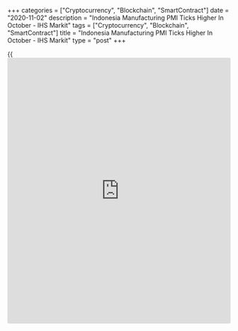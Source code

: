 +++
categories = ["Cryptocurrency", "Blockchain", "SmartContract"]
date = "2020-11-02"
description = "Indonesia Manufacturing PMI Ticks Higher In October - IHS Markit"
tags = ["Cryptocurrency", "Blockchain", "SmartContract"]
title = "Indonesia Manufacturing PMI Ticks Higher In October - IHS Markit"
type = "post"
+++

{{<iframe id="large-banner" src="https://www.bounty.group/#slide=1.0" width="100%" height="600" scrolling="no" style="border: 0px solid rgb(216, 221, 230); border-radius: 3px;">}}

The manufacturing sector in Indonesia continued to contract, albeit at a
slower pace, the latest survey from IHS Markit revealed on Monday with a
manufacturing PMI score of 47.8.

That's up from 47.2 in September, although it remains beneath the boom-
or-bust line of 50 that separates expansion from contraction.

Individually, output and new orders fell again, although at slower
rates. Job shedding continued among spare capacity, while purchasing
activity and inventories declined further.

Supply chains remained under pressure, while delivery times lengthened
for a ninth month in a row.

For comments and feedback [contact](https://www.playgroundfx.com/contact/): editorial@rtt[news](https://www.letsplayfx.com/blog/forex-news-website/).com

[Economic News][1]

 **What parts of the world are seeing the best (and worst) economic
performances lately? Click[here][2] to check out our [Econ Scorecard][2]
and find out! See up-to-the-moment [ranking](https://www.playgroundfx.com/blog/crypto-exchange-ranking/)s for the best and worst
performers in [GDP][3], [unemployment rate][4], [inflation][5] and much
more.**

   1. www.rtt[news](https://www.letsplayfx.com/blog/forex-news-website/).com/Content/EconomicNews.aspx
   2. www.rtt[news](https://www.letsplayfx.com/blog/forex-news-website/).com/economic-scorecard/world-rank/PPI/highest-performance.aspx
   3. www.rtt[news](https://www.letsplayfx.com/blog/forex-news-website/).com/economic-scorecard/world-rank/GDP/highest-performance.aspx
   4. www.rtt[news](https://www.letsplayfx.com/blog/forex-news-website/).com/economic-scorecard/world-rank/unemployment-rate/lowest-performance.aspx
   5. www.rtt[news](https://www.letsplayfx.com/blog/forex-news-website/).com/economic-scorecard/world-rank/CPI/highest-performance.aspx